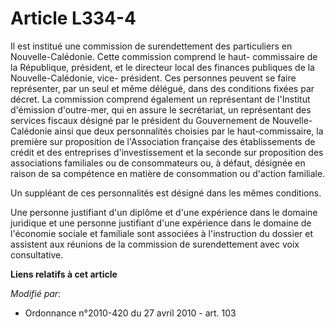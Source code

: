 # Article L334-4

Il est institué une commission de surendettement des particuliers en Nouvelle-Calédonie. Cette commission comprend le haut-
commissaire de la République, président, et le directeur local des finances publiques de la Nouvelle-Calédonie, vice-
président. Ces personnes peuvent se faire représenter, par un seul et même délégué, dans des conditions fixées par décret. La
commission comprend également un représentant de l'Institut d'émission d'outre-mer, qui en assure le secrétariat, un
représentant des services fiscaux désigné par le président du Gouvernement de Nouvelle-Calédonie ainsi que deux personnalités
choisies par le haut-commissaire, la première sur proposition de l'Association française des établissements de crédit et des
entreprises d'investissement et la seconde sur proposition des associations familiales ou de consommateurs ou, à défaut,
désignée en raison de sa compétence en matière de consommation ou d'action familiale.

Un suppléant de ces personnalités est désigné dans les mêmes conditions.

Une personne justifiant d'un diplôme et d'une expérience dans le domaine juridique et une personne justifiant d'une
expérience dans le domaine de l'économie sociale et familiale sont associées à l'instruction du dossier et assistent aux
réunions de la commission de surendettement avec voix consultative.

**Liens relatifs à cet article**

_Modifié par_:

  - Ordonnance n°2010-420  du 27 avril 2010 - art. 103
